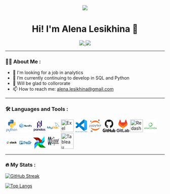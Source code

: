 <div id="header" align="center">
  <img src="https://media.giphy.com/media/FoVzfcqCDSb7zCynOp/giphy.gif" width="200"/>
</div>

<div id="header" align="center">
<H1> Hi! I'm Alena Lesikhina 👋 </H1>
</div>

<div id="badges" align="center">
  <a href="https://hh.ru/resume/602c987dff0b8263990039ed1f6d6750396b51">
    <img src="https://img.shields.io/badge/HeadHunter-red?style=for-the-badge">
  </a>
  <a href="https://www.linkedin.com/in/%D0%B0%D0%BB%D1%91%D0%BD%D0%B0-%D0%BB%D0%B5%D1%81%D0%B8%D1%85%D0%B8%D0%BD%D0%B0-3853b0260/">
    <img src="https://img.shields.io/badge/LinkedIn-blue?logo=linkedin&logoColor=white&style=for-the-badge">
  </a>
</div>

---
### :woman_technologist: About Me :

- 🔭 I'm looking for a job in analytics
- 🌱 I’m currently continuing to develop in SQL and Python
- 🤝 Will be glad to collororate
- 📫 How to reach me: alena.lesikhina@gmail.com

---
### :hammer_and_wrench: Languages and Tools :

<div align="left">
 <img src = "https://github.com/devicons/devicon/blob/master/icons/python/python-original-wordmark.svg" title="Python" width="40" height="40">
 <img src = "https://github.com/devicons/devicon/blob/master/icons/numpy/numpy-original-wordmark.svg" title="Numpy" width="40" height="40">
 <img src = "https://github.com/devicons/devicon/blob/master/icons/pandas/pandas-original-wordmark.svg" title="Pandas" width="40" height="40">
 <img src = "https://github.com/devicons/devicon/blob/master/icons/mysql/mysql-original-wordmark.svg" title="SQL" width="40" height="40">
 <img src = "https://upload.wikimedia.org/wikipedia/commons/3/34/Microsoft_Office_Excel_%282019%E2%80%93present%29.svg" title="Exel" width="40" height="40">
 <img src = "https://github.com/devicons/devicon/blob/master/icons/vscode/vscode-original-wordmark.svg" title="VSC" width="40" height="40">
 <img src = "https://github.com/devicons/devicon/blob/master/icons/jupyter/jupyter-original-wordmark.svg" title="Jupiter" width="40" height="40">
 <img src = "https://github.com/devicons/devicon/blob/master/icons/github/github-original-wordmark.svg" title="GitHub" width="40" height="40">
 <img src = "https://github.com/devicons/devicon/blob/master/icons/gitlab/gitlab-original-wordmark.svg" title="GitLab" width="40" height="40">
 <img src = "https://www.vectorlogo.zone/logos/redashio/redashio-icon.svg" title="Redash" width="40" height="40">
 <img src = "https://github.com/devicons/devicon/blob/master/icons/anaconda/anaconda-original-wordmark.svg" title="Anaconda" width="40" height="40">
 <img src = "https://github.com/devicons/devicon/blob/master/icons/slack/slack-original-wordmark.svg" title="Slack" width="40" height="40">
 <img src = "https://github.com/devicons/devicon/blob/master/icons/trello/trello-plain-wordmark.svg" title="Trello" width="40" height="40">
 <img src = "https://github.com/AlenaLes/tools-logos/blob/main/airflow-svgrepo-com.svg" title="Airflow" width="40" height="40">
 <img src = "https://github.com/AlenaLes/tools-logos/blob/main/Superset_logo.svg" title="Superset" width="40" height="50">
 <img src = "https://upload.wikimedia.org/wikipedia/ru/0/06/Tableau_logo.svg" title="Tableau" width="40" height="50">
</div> 
 
 ---
 ### :fire: My Stats :
[![GitHub Streak](http://github-readme-streak-stats.herokuapp.com?user=AlenaLes&theme=dark&background=101010)](https://git.io/streak-stats)

[![Top Langs](https://github-readme-stats.vercel.app/api/top-langs/?username=AlenaLes&layout=compact&theme=dark&background=404040)](https://github.com/anuraghazra/github-readme-stats)
